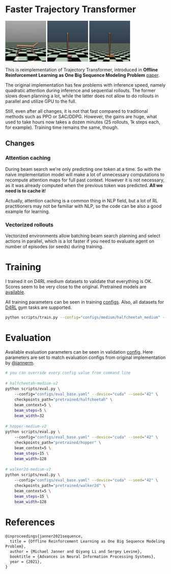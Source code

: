 # Faster Trajectory Transformer

![video](media/halfcheetah.gif)
![video](media/walker2d.gif)
![video](media/hopper.gif)

This is reimplementation of Trajectory Transformer, introduced in **Offline Reinforcement Learning 
as One Big Sequence Modeling Problem** [paper](https://arxiv.org/abs/2106.02039). 

The original implementation has few problems with inference speed, namely quadratic attention during
inference and sequential rollouts. The former slows down planning a lot, while the latter does not 
allow to do rollouts in parallel and utilize GPU to the full.

Still, even after all changes, it is not that fast compared to traditional methods such as PPO or SAC/DDPG. 
However, the gains are huge, what used to take hours now takes a dozen minutes (25 rollouts, 1k steps each, for example).
Training time remains the same, though.

## Changes

### Attention caching

During beam search we're only predicting one token at a time. So with the naive implementation model will make a lot of 
unnecessary computations to recompute attention maps for full past context. However it is not necessary, 
as it was already computed when the previous token was predicted. **All we need is to cache it**!

Actually, attention caching is a common thing in NLP field, but a lot of RL practitioners may
not be familiar with NLP, so the code can be also a good example for learning.

### Vectorized rollouts

Vectorized environments allow batching beam search planning and select actions in parallel, which is a lot faster 
if you need to evaluate agent on number of episodes (or seeds) during training.  


# Training

I trained it on D4RL medium datasets to validate that everything is OK. Scores seem to be very close to the original.
Pretrained models are [available](pretrained).

All training parameters can be seen in training [configs](configs/medium). 
Also, all datasets for [D4RL](https://sites.google.com/view/d4rl/home) gym tasks are supported.

```bash
python scripts/train.py --config="configs/medium/halfcheetah_medium" --device="cuda" --seed="42"
```

# Evaluation

Available evaluation parameters can be seen in validation [config](configs/eval_vase.yaml).
Here parameters are set to match evaluation configs from original implementation by [@jannerm](https://github.com/jannerm). 

```bash
# you can override every config value from command line

# halfcheetah-medium-v2
python scripts/eval.py \ 
    --config="configs/eval_base.yaml" --device="cuda" --seed="42" \
    checkpoints_path="pretrained/halfcheetah" \
    beam_context=5 \ 
    beam_steps=5 \
    beam_width=32

# hopper-medium-v2
python scripts/eval.py \ 
    --config="configs/eval_base.yaml" --device="cuda" --seed="42" \
    checkpoints_path="pretrained/hopper" \
    beam_context=5 \ 
    beam_steps=15 \
    beam_width=128

# walker2d-medium-v2
python scripts/eval.py \ 
    --config="configs/eval_base.yaml" --device="cuda" --seed="42" \
    checkpoints_path="pretrained/walker2d" \
    beam_context=5 \ 
    beam_steps=15 \
    beam_width=128
```

# References
```
@inproceedings{janner2021sequence,
  title = {Offline Reinforcement Learning as One Big Sequence Modeling Problem},
  author = {Michael Janner and Qiyang Li and Sergey Levine},
  booktitle = {Advances in Neural Information Processing Systems},
  year = {2021},
}
```